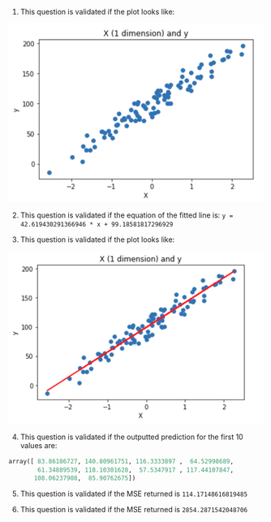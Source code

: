 1. This question is validated if the plot looks like:

![alt text][q1]

[q1]: ../w2_day1_ex2_q1.png "Scatter plot"

2. This question is validated if the equation of the fitted line is: `y = 42.619430291366946 * x + 99.18581817296929`

3. This question is validated if the plot looks like:

![alt text][q3]

[q3]: ../w2_day1_ex2_q3.png "Scatter plot + fitted line"

4. This question is validated if the outputted prediction for the first 10 values are:

```python
array([ 83.86186727, 140.80961751, 116.3333897 ,  64.52998689,
        61.34889539, 118.10301628,  57.5347917 , 117.44107847,
       108.06237908,  85.90762675])
```

5. This question is validated if the MSE returned is `114.17148616819485`

6. This question is validated if the MSE returned is `2854.2871542048706`

